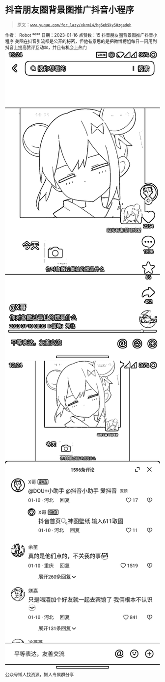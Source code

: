 # 抖音朋友圈背景图推广抖音小程序

> 原文：[`www.yuque.com/for_lazy/xkrm14/hg5eb9ky50zgadeh`](https://www.yuque.com/for_lazy/xkrm14/hg5eb9ky50zgadeh)

<ne-p id="ubf184504" data-lake-id="ubf184504"><ne-text id="u1c91e076">作者： Robot ²º²²</ne-text></ne-p> <ne-p id="u8f1688fb" data-lake-id="u8f1688fb"><ne-text id="uce57cf62">日期：2023-01-16</ne-text></ne-p> <ne-p id="u622853dd" data-lake-id="u622853dd"><ne-text id="ud0b2214f">点赞数：</ne-text><ne-text id="u8a338fa0" ne-bold="true">15</ne-text></ne-p> <ne-hole id="u85313c77" data-lake-id="u85313c77"><ne-card data-card-name="hr" data-card-type="block" id="vPSAi" data-event-boundary="card"><ne-p id="ue6708959" data-lake-id="ue6708959"><ne-text id="ua01fde1a">抖音朋友圈背景图推广抖音小程序 美图在抖音引流都是公开的秘密，但他有意思的是把微博榜姐每日一问用到抖音上提高赞评互动率，并且有机会上热门</ne-text></ne-p> <ne-p id="u65c18ddc" data-lake-id="u65c18ddc"><ne-card data-card-name="image" data-card-type="inline" id="ui09U" data-event-boundary="card">![](img/ecf6d483310f30e0a88599ab1682778f.png)</ne-card></ne-p> <ne-p id="ued5dec49" data-lake-id="ued5dec49"><ne-card data-card-name="image" data-card-type="inline" id="YdMpo" data-event-boundary="card">![](img/36594b1d546bc3140761c610e284d7b4.png)</ne-card></ne-p> <ne-hole id="u267faf5e" data-lake-id="u267faf5e"><ne-card data-card-name="hr" data-card-type="block" id="j5XsE" data-event-boundary="card"><ne-p id="u1d38e030" data-lake-id="u1d38e030"><ne-text id="u0d5b0f99">公众号懒人找资源，懒人专属群分享</ne-text></ne-p></ne-card></ne-hole></ne-card></ne-hole>